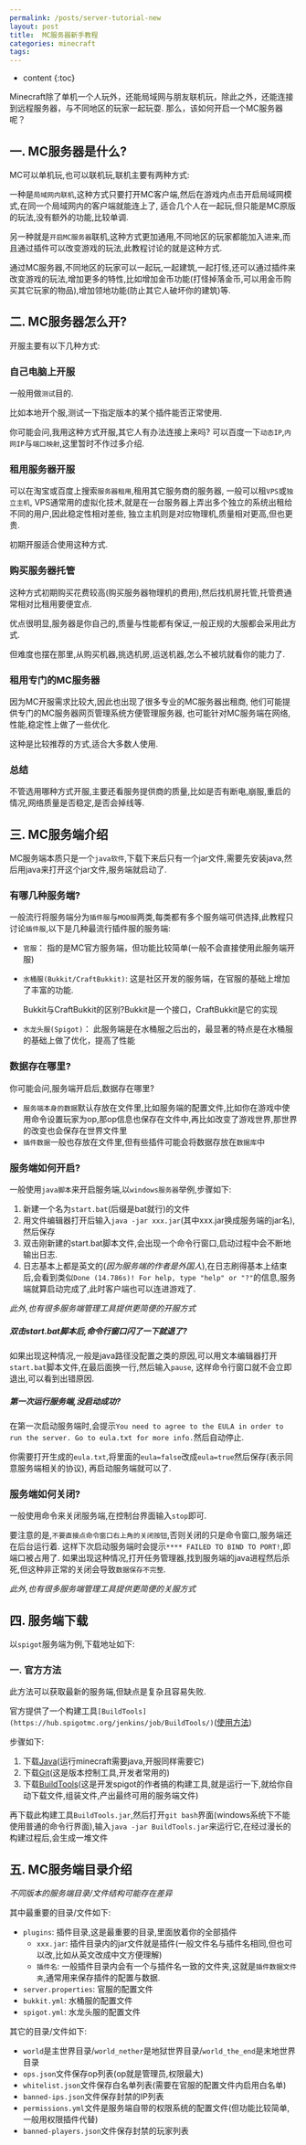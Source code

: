 ```yaml
---
permalink: /posts/server-tutorial-new
layout: post
title:  MC服务器新手教程
categories: minecraft
tags:
---
```


* content
{:toc}

Minecraft除了单机一个人玩外，还能局域网与朋友联机玩，除此之外，还能连接到远程服务器，与不同地区的玩家一起玩耍.
那么，该如何开启一个MC服务器呢？




## 一. MC服务器是什么?

MC可以单机玩,也可以联机玩,联机主要有两种方式:

一种是`局域网内联机`,这种方式只要打开MC客户端,然后在游戏内点击开启局域网模式,在同一个局域网内的客户端就能连上了,
适合几个人在一起玩,但只能是MC原版的玩法,没有额外的功能,比较单调.

另一种就是`开启MC服务器`联机,这种方式更加通用,不同地区的玩家都能加入进来,而且通过插件可以改变游戏的玩法,此教程讨论的就是这种方式.

通过MC服务器,不同地区的玩家可以一起玩,一起建筑,一起打怪,还可以通过插件来改变游戏的玩法,增加更多的特性,比如增加金币功能(打怪掉落金币,可以用金币购买其它玩家的物品),增加领地功能(防止其它人破坏你的建筑)等.

## 二. MC服务器怎么开?
开服主要有以下几种方式:

### 自己电脑上开服
一般用做`测试`目的.

比如本地开个服,测试一下指定版本的某个插件能否正常使用.

你可能会问,我用这种方式开服,其它人有办法连接上来吗?
可以百度一下`动态IP`,`内网IP`与`端口映射`,这里暂时不作过多介绍.

### 租用服务器开服
可以在淘宝或百度上搜索`服务器租用`,租用其它服务商的服务器,
一般可以租`VPS`或`独立主机`,
VPS通常用的虚拟化技术,就是在一台服务器上弄出多个独立的系统出租给不同的用户,因此稳定性相对差些,
独立主机则是对应物理机,质量相对更高,但也更贵.

初期开服适合使用这种方式.

### 购买服务器托管
这种方式初期购买花费较高(购买服务器物理机的费用),然后找机房托管,托管费通常相对比租用要便宜点.

优点很明显,服务器是你自己的,质量与性能都有保证,一般正规的大服都会采用此方式.

但难度也摆在那里,从购买机器,挑选机房,运送机器,怎么不被坑就看你的能力了.

### 租用专门的MC服务器
因为MC开服需求比较大,因此也出现了很多专业的MC服务器出租商,
他们可能提供专门的MC服务器网页管理系统方便管理服务器,
也可能针对MC服务端在网络,性能,稳定性上做了一些优化.

这种是比较推荐的方式,适合大多数人使用.

### 总结
不管选用哪种方式开服,主要还看服务提供商的质量,比如是否有断电,崩服,重启的情况,网络质量是否稳定,是否会掉线等.

## 三. MC服务端介绍
MC服务端本质只是一个`java软件`,下载下来后只有一个jar文件,需要先安装java,然后用java来打开这个jar文件,服务端就启动了.

### 有哪几种服务端?
一般流行将服务端分为`插件服`与`MOD服`两类,每类都有多个服务端可供选择,此教程只讨论`插件服`,以下是几种最流行插件服的服务端:

* `官服`： 指的是MC官方服务端，但功能比较简单(一般不会直接使用此服务端开服)
* `水桶服(Bukkit/CraftBukkit)`: 这是社区开发的服务端，在官服的基础上增加了丰富的功能.

  Bukkit与CraftBukkit的区别?Bukkit是一个接口，CraftBukkit是它的实现

* `水龙头服(Spigot)`： 此服务端是在水桶服之后出的，最显著的特点是在水桶服的基础上做了优化，提高了性能

### 数据存在哪里?
你可能会问,服务端开启后,数据存在哪里?

* `服务端本身的数据`默认存放在文件里,比如服务端的配置文件,比如你在游戏中使用命令设置玩家为op,那op信息也保存在文件中,再比如改变了游戏世界,那世界的改变也会保存在世界文件里
* `插件数据`一般也存放在文件里,但有些插件可能会将数据存放在`数据库`中

### 服务端如何开启?
一般使用`java脚本`来开启服务端,以`windows服务器`举例,步骤如下:

1. 新建一个名为`start.bat`(后缀是bat就行)的文件
2. 用文件编辑器打开后输入`java -jar xxx.jar`(其中xxx.jar换成服务端的jar名),然后保存
3. 双击刚新建的start.bat脚本文件,会出现一个命令行窗口,启动过程中会不断地输出日志.
4. 日志基本上都是英文的(*因为服务端的作者是外国人*),在日志刷得基本上结束后,会看到类似`Done (14.786s)! For help, type "help" or "?"`的信息,服务端就算启动完成了,此时客户端也可以连进游戏了.

*此外,也有很多服务端管理工具提供更简便的开服方式*

##### 双击start.bat脚本后,命令行窗口闪了一下就退了?
如果出现这种情况,一般是java路径没配置之类的原因,可以用文本编辑器打开`start.bat`脚本文件,在最后面换一行,然后输入`pause`,
这样命令行窗口就不会立即退出,可以看到出错原因.

##### 第一次运行服务端,没启动成功?
在第一次启动服务端时,会提示`You need to agree to the EULA in order to run the server. Go to eula.txt for more info.`然后自动停止.

你需要打开生成的`eula.txt`,将里面的`eula=false`改成`eula=true`然后保存(表示同意服务端相关的协议),
再启动服务端就可以了.

### 服务端如何关闭?

一般使用命令来关闭服务端,在控制台界面输入`stop`即可.

要注意的是,`不要直接点命令窗口右上角的关闭按钮`,否则关闭的只是命令窗口,服务端还在后台运行着.
这样下次启动服务端时会提示`**** FAILED TO BIND TO PORT!`,即端口被占用了.
如果出现这种情况,打开任务管理器,找到服务端的java进程然后杀死,但这种非正常的关闭会导致`数据保存不完整`.

*此外,也有很多服务端管理工具提供更简便的关服方式*

## 四. 服务端下载

以`spigot`服务端为例,下载地址如下:

### 一. 官方方法
此方法可以获取最新的服务端,但缺点是复杂且容易失败.

官方提供了一个构建工具`[BuildTools](https://hub.spigotmc.org/jenkins/job/BuildTools/)`([使用方法](https://www.spigotmc.org/wiki/buildtools/))

步骤如下:

1. 下载[Java](http://www.oracle.com/technetwork/java/javase/downloads/jre8-downloads-2133155.html)(运行minecraft需要java,开服同样需要它)
2. 下载[Git](http://msysgit.github.io/)(这是版本控制工具,开发者常用的)
3. 下载[BuildTools](https://hub.spigotmc.org/jenkins/job/BuildTools/lastSuccessfulBuild/artifact/target/BuildTools.jar)(这是开发spigot的作者搞的构建工具,就是运行一下,就给你自动下载文件,组装文件,产出最终可用的服务端文件)

再下载此构建工具`BuildTools.jar`,然后打开`git bash`界面(windows系统下不能使用普通的命令行界面),输入`java -jar BuildTools.jar`来运行它,在经过漫长的构建过程后,会生成一堆文件

## 五. MC服务端目录介绍
*不同版本的服务端目录/文件结构可能存在差异*

其中最重要的目录/文件如下:
* `plugins`: 插件目录,这是最重要的目录,里面放着你的全部插件
  * `xxx.jar`: 插件目录内的jar文件就是插件(一般文件名与插件名相同,但也可以改,比如从英文改成中文方便理解)
  * `插件名`: 一般插件目录内会有一个与插件名一致的文件夹,这就是`插件数据文件夹`,通常用来保存插件的配置与数据.
* `server.properties`: 官服的配置文件
* `bukkit.yml`: 水桶服的配置文件
* `spigot.yml`: 水龙头服的配置文件

其它的目录/文件如下:
* `world`是主世界目录/`world_nether`是地狱世界目录/`world_the_end`是末地世界目录
* `ops.json`文件保存op列表(op就是管理员,权限最大)
* `whitelist.json`文件保存白名单列表(需要在官服的配置文件内启用白名单)
* `banned-ips.json`文件保存封禁的IP列表
* `permissions.yml`文件是服务端自带的权限系统的配置文件(但功能比较简单,一般用权限插件代替)
* `banned-players.json`文件保存封禁的玩家列表
